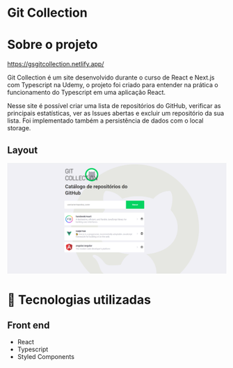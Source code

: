 # Git Collection

# Sobre o projeto

https://gsgitcollection.netlify.app/

Git Collection é um site desenvolvido durante o curso de React e Next.js com Typescript na Udemy, o projeto foi criado para entender na prática o funcionamento do Typescript em uma aplicação React. 

Nesse site é possível criar uma lista de repositórios do GitHub, verificar as principais estatísticas, ver as Issues abertas e excluir um repositório da sua lista. Foi implementado também a persistência de dados com o local storage.


## Layout

![Web](https://github.com/GabrielLSobreira/git-collection/blob/main/src/assets/layout.png)

# 🚀 Tecnologias utilizadas
## Front end
- React
- Typescript
- Styled Components
